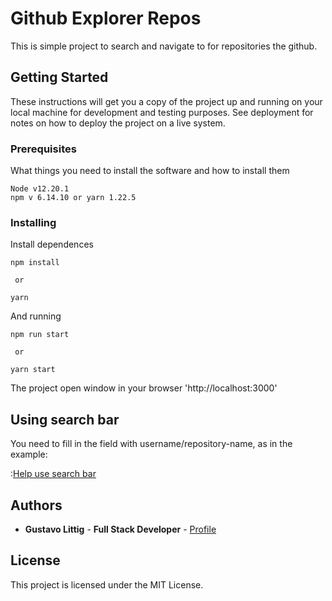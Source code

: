 # Github Explorer Repos

This is simple project to search and navigate to for repositories the github.

## Getting Started

These instructions will get you a copy of the project up and running on your local machine for development and testing purposes. See deployment for notes on how to deploy the project on a live system.

### Prerequisites

What things you need to install the software and how to install them

```
Node v12.20.1
npm v 6.14.10 or yarn 1.22.5
```

### Installing

Install dependences

```
npm install

 or

yarn
```
And running

```
npm run start

 or

yarn start
```

The project open window in your browser 'http://localhost:3000'

## Using search bar

You need to fill in the field with username/repository-name, as in the example:

:[Help use search bar]()

## Authors

* **Gustavo Littig** - **Full Stack Developer** - [Profile](https://github.com/LittigDev)

## License

This project is licensed under the MIT License.
